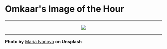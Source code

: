 # Omkaar's Image of the Hour

---

<div align="center">

<a href="https://unsplash.com/photos/sunset-silhouetted-through-trees-and-people-TS88ARQVtJE">
  <img src="https://images.unsplash.com/photo-1751837184233-b26fa8444e4f?crop=entropy&cs=tinysrgb&fit=max&fm=jpg&ixid=M3w3NjA2Nzh8MHwxfHJhbmRvbXx8fHx8fHx8fDE3NTQ1MDY4MDB8&ixlib=rb-4.1.0&q=80&w=1080" style="max-width:100%; height:auto;">
</a>



</div>

---

**Photo by** [Maria Ivanova](https://unsplash.com/@marishphoto) **on Unsplash**
